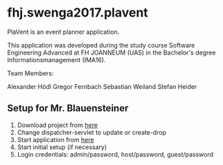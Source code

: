 # fhj.swenga2017.plavent

PlaVent is an event planner application.


This application was developed during the study course Software Engineering Advanced at FH JOANNEUM (UAS)
in the Bachelor's degree Informationsmanagement (IMA16).

Team Members:

Alexander Hödl
Gregor Fernbach
Sebastian Weiland
Stefan Heider

## Setup for Mr. Blauensteiner
1. Download project from [here](https://github.com/sweiland/fhj.swenga2017.plavent/releases/tag/v0.0.1a2)
2. Change dispatcher-servlet to update or create-drop
3. Start application from [here](http://localhost:8080/fhj.swenga2017.plavent/)
4. Start initial setup (if necessary)
5. Login credentials: admin/password, host/password, guest/password